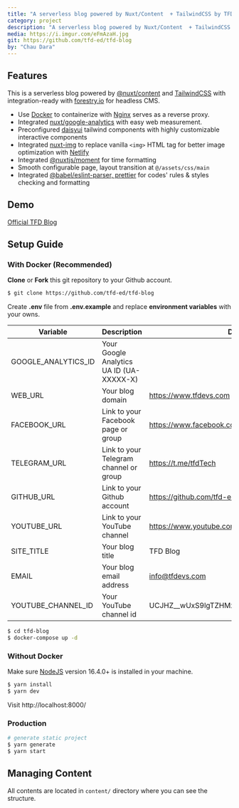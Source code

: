 ```yaml
---
title: "A serverless blog powered by Nuxt/Content  + TailwindCSS by TFD"
category: project
description: "A serverless blog powered by Nuxt/Content  + TailwindCSS by TFD"
media: https://i.imgur.com/eFmAzaH.jpg
git: https://github.com/tfd-ed/tfd-blog
by: "Chau Dara"
---
```


## Features

This is a serverless blog powered by [@nuxt/content](https://content.nuxtjs.org/) and  [TailwindCSS](https://tailwindcss.com/)  with integration-ready with [forestry.io](https://forestry.io/) for headless CMS.

- Use [Docker](https://www.docker.com/) to containerize with [Nginx](https://www.nginx.com/) serves as a reverse proxy.
-  Integrated [nuxt/google-analytics](https://google-analytics.nuxtjs.org/) with easy web measurement.
- Preconfigured [daisyui](https://daisyui.com/) tailwind components with highly customizable interactive components
- Integrated [nuxt-img](https://image.nuxtjs.org/components/nuxt-img/) to replace vanilla  ``<img>`` HTML tag for better image optimization with [Netlify](https://www.netlify.com/)
- Integrated [@nuxtjs/moment](https://www.npmjs.com/package/@nuxtjs/moment) for time formatting
- Smooth configurable page, layout transition at ``@/assets/css/main``
- Integrated [@babel/eslint-parser, prettier](https://www.npmjs.com/package/@babel/eslint-parser) for codes' rules & styles checking and formatting

## Demo
[Official TFD Blog](https://tfdevs.com)

## Setup Guide
### With Docker (Recommended)
**Clone** or **Fork** this git repository to your Github account.
```bash  
$ git clone https://github.com/tfd-ed/tfd-blog  
````  
Create **.env** file from **.env.example** and replace **environment variables** with your owns.

| Variable  | Description  | Default                                          |  
|---|---|--------------------------------------------------|
| GOOGLE_ANALYTICS_ID  |  Your Google Analytics UA ID (UA-XXXXX-X) |                                                  | 
|  WEB_URL |  Your blog domain | https://www.tfdevs.com                           | 
|  FACEBOOK_URL |  Link to your Facebook page or group | https://www.facebook.com/teachingfordevelopment  | 
|  TELEGRAM_URL | Link to your Telegram channel or group  | https://t.me/tfdTech                             | 
|  GITHUB_URL | Link to your Github account  | https://github.com/tfd-ed                        | 
| YOUTUBE_URL  |  Link to your YouTube channel | https://www.youtube.com/c/TeachingForDevelopment | 
|  SITE_TITLE | Your blog title  | TFD Blog                                         | 
|  EMAIL |  Your blog email address | info@tfdevs.com                                  | 
| YOUTUBE_CHANNEL_ID | Your YouTube channel id | UCJHZ__wUxS9lgTZHMxpMJcQ                                                 |

```bash    
$ cd tfd-blog   
$ docker-compose up -d   
````  

### Without Docker
Make sure [NodeJS](https://nodejs.dev/) version 16.4.0+ is installed in your machine.
```bash      
$ yarn install  
$ yarn dev  
````  
Visit http://localhost:8000/

### Production
```bash  
# generate static project  
$ yarn generate  
$ yarn start  
```  

## Managing Content

All contents are located in `content/` directory where you can see the structure.

